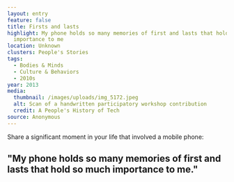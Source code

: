 ```yaml
---
layout: entry
feature: false
title: Firsts and lasts
highlight: My phone holds so many memories of first and lasts that hold so much
  importance to me
location: Unknown
clusters: People's Stories
tags:
  - Bodies & Minds
  - Culture & Behaviors
  - 2010s
year: 2013
media:
  thumbnail: /images/uploads/img_5172.jpeg
  alt: Scan of a handwritten participatory workshop contribution
  credit: A People's History of Tech
source: Anonymous
---
```

Share a significant moment in your life that involved a mobile phone: 

## "My phone holds so many memories of first and lasts that hold so much importance to me."

